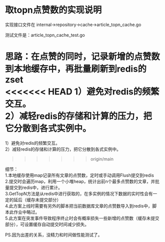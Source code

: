 # 取topn点赞数的实现说明

实现接口文件在 internal->repository->cache->article_topn_cache.go  

测试文件是：article_topn_cache_test.go  

思路：在点赞的同时，记录新增的点赞数到本地缓存中，再批量刷新到redis的zset   
<<<<<<< HEAD
1）避免对redis的频繁交互。    
2）减轻redis的存储和计算的压力，把它分散到各式实例中。  
=======
1）避免对redis的频繁交互。     
2）减轻redis的存储和计算的压力，把它分散到各式实例中。     
>>>>>>> origin/main

细节：  
1.本地缓存使用map记录所有文章的点赞数，定时或手动调用Flush提交到redis      
2.提交时会遍历map，利用一个小堆heap，统计出前n个最多点赞数的文章，并批量提交到redis中，进行累计。     
3.GetTopN方法是从redis中进行获取的，在多实例的情况下数据的实时性会有一定的延后（缓存未提交部分）  
4.此方案上线时需要有另外的脚本把当前数据库文章的点赞数导入到redis中，脚本此作业中略过。  
5.此方案在突发事件导致程序终止时会有概率损失一些新增的点赞数（缓存未提交部分），可设置缓存自动提交时间减少损失。  

PS.因为出差的关系，没精力和时间做性能测试了。
